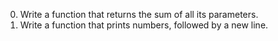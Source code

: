 0. Write a function that returns the sum of all its parameters.
1. Write a function that prints numbers, followed by a new line.
